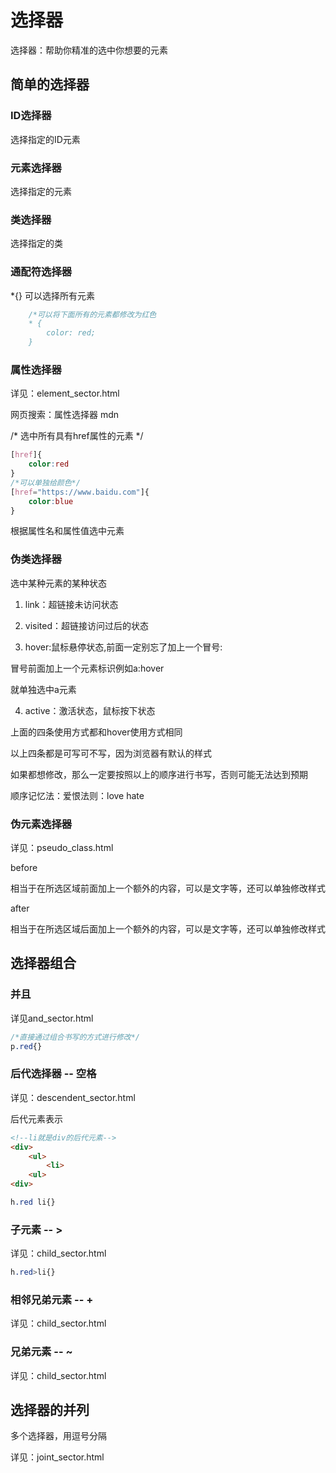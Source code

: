 # 选择器

选择器：帮助你精准的选中你想要的元素

## 简单的选择器

### ID选择器

选择指定的ID元素

### 元素选择器

选择指定的元素

### 类选择器

选择指定的类

### 通配符选择器

*{} 可以选择所有元素

```css
    /*可以将下面所有的元素都修改为红色
    * {
        color: red;
    }
```

### 属性选择器

详见：element_sector.html

网页搜索：属性选择器 mdn

/* 选中所有具有href属性的元素 */

```css
[href]{
    color:red
}
/*可以单独给颜色*/
[href="https://www.baidu.com"]{
    color:blue
}
```


根据属性名和属性值选中元素

### 伪类选择器

选中某种元素的某种状态

1. link：超链接未访问状态

2. visited：超链接访问过后的状态

3. hover:鼠标悬停状态,前面一定别忘了加上一个冒号:

冒号前面加上一个元素标识例如a:hover

就单独选中a元素

4. active：激活状态，鼠标按下状态

上面的四条使用方式都和hover使用方式相同

以上四条都是可写可不写，因为浏览器有默认的样式

如果都想修改，那么一定要按照以上的顺序进行书写，否则可能无法达到预期

顺序记忆法：爱恨法则：love hate

### 伪元素选择器

详见：pseudo_class.html

before

相当于在所选区域前面加上一个额外的内容，可以是文字等，还可以单独修改样式

after

相当于在所选区域后面加上一个额外的内容，可以是文字等，还可以单独修改样式

## 选择器组合

### 并且

详见and_sector.html

```css
/*直接通过组合书写的方式进行修改*/
p.red{}
```

### 后代选择器 -- 空格

详见：descendent_sector.html

后代元素表示

```html
<!--li就是div的后代元素-->
<div>
    <ul>
        <li>
    <ul>
<div>
```

```css
h.red li{}
```

### 子元素 -- >

详见：child_sector.html

```css
h.red>li{}
```

### 相邻兄弟元素 -- +

详见：child_sector.html

### 兄弟元素 -- ~

详见：child_sector.html

## 选择器的并列

多个选择器，用逗号分隔

详见：joint_sector.html